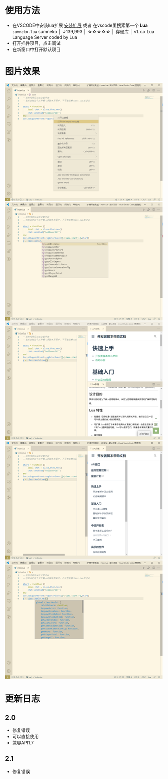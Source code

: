 # 使用方法
- 在VSCODE中安装lua扩展
[安装扩展](https://marketplace.visualstudio.com/items?itemName=sumneko.lua)
或者
在vscode里搜索第一个
**Lua** ```sumneko.lua```
sumneko │  ↓139,993 │ ☆☆☆☆☆ │ 存储库 │ v1.x.x
Lua Language Server coded by Lua
- 打开插件项目，点击调试
- 在新窗口中打开默认项目
# 图片效果
![1](https://github.com/LiuShuXi-Mini/minimodel/blob/master/%E5%9B%BE%E7%89%87/1.png?raw=true)
![2](https://github.com/LiuShuXi-Mini/minimodel/blob/master/%E5%9B%BE%E7%89%87/2.png?raw=true)
![3](https://github.com/LiuShuXi-Mini/minimodel/blob/master/%E5%9B%BE%E7%89%87/3.png?raw=true)
![4](https://github.com/LiuShuXi-Mini/minimodel/blob/master/%E5%9B%BE%E7%89%87/4.png?raw=true)
![5](https://github.com/LiuShuXi-Mini/minimodel/blob/master/%E5%9B%BE%E7%89%87/5.png?raw=true)
# 更新日志
## 2.0
- 修复错误
- 可以直接使用
- 兼容API1.7
## 2.1
- 修复错误